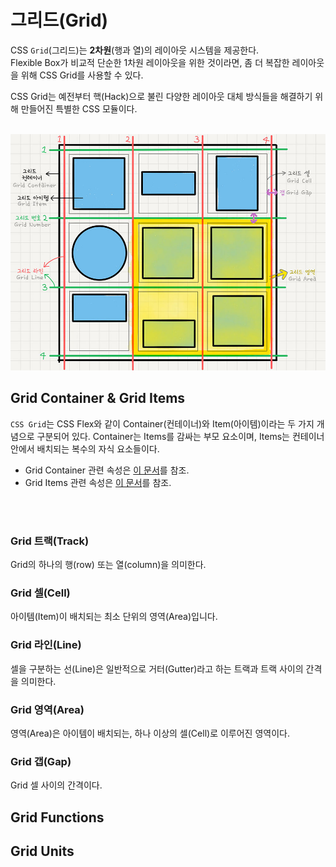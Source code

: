 # 그리드(Grid)

CSS `Grid`(그리드)는 __2차원__(행과 열)의 레이아웃 시스템을 제공한다.<br>
Flexible Box가 비교적 단순한 1차원 레이아웃을 위한 것이라면, 좀 더 복잡한 레이아웃을 위해 CSS Grid를 사용할 수 있다.

CSS Grid는 예전부터 핵(Hack)으로 불린 다양한 레이아웃 대체 방식들을 해결하기 위해 만들어진 특별한 CSS 모듈이다.

<Br>

<img src="../images/css/grid-terms.jpg">

<br>

## Grid Container & Grid Items

`CSS Grid`는 CSS Flex와 같이 Container(컨테이너)와 Item(아이템)이라는 두 가지 개념으로 구분되어 있다.
Container는 Items를 감싸는 부모 요소이며, Items는 컨테이너 안에서 배치되는 복수의 자식 요소들이다.

- Grid Container 관련 속성은 [이 문서](https://github.com/bomniekim/TIL/blob/master/css/grid-container.md)를 참조.
- Grid Items 관련 속성은 [이 문서](https://github.com/bomniekim/TIL/blob/master/css/grid-items.md)를 참조.

<br>
<br>

### Grid 트랙(Track)
Grid의 하나의 행(row) 또는 열(column)을 의미한다.

### Grid 셀(Cell)
아이템(Item)이 배치되는 최소 단위의 영역(Area)입니다.

### Grid 라인(Line)
셀을 구분하는 선(Line)은 일반적으로 거터(Gutter)라고 하는 트랙과 트랙 사이의 간격을 의미한다.

### Grid 영역(Area)
영역(Area)은 아이템이 배치되는, 하나 이상의 셀(Cell)로 이루어진 영역이다.

### Grid 갭(Gap)
Grid 셀 사이의 간격이다.

## Grid Functions
## Grid Units



